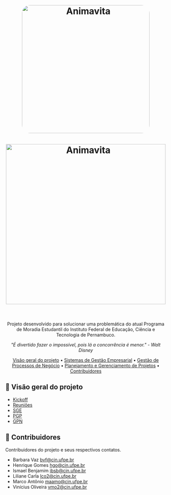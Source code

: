 <h1 align="center">
  <br>
  <img src="https://i.imgur.com/JUAzsa0.jpg" alt="Animavita" width="400px" style="border-radius: 25px;">
  <br><br>
  <img src="https://i.imgur.com/HDqKIG4.png" alt="Animavita" width="500px">
  <br><br>
</h1>

<p align="center">Projeto desenvolvido para solucionar uma problemática do atual Programa de Moradia Estudantil do Instituto Federal de Educação, Ciência e Tecnologia de Pernambuco.</p>

<p align="center"><i>"É divertido fazer o impossível, pois lá a concorrência é menor." - Walt Disney</i> </p>

<p align="center">
  <a href="#page_facing_up-vis%C3%A3o-geral-do-projeto">Visão geral do projeto</a> •
  <a href="#">Sistemas de Gestão Empresarial</a> •
  <a href="#">Gestão de Processos de Negócio</a> •
  <a href="#">Planejamento e Gerenciamento de Projetos</a> •
  <a href="#raising_hand-contribuidores">Contribuidores</a>
</p>

## :page_facing_up: **Visão geral do projeto**

-   [Kickoff](https://github.com/ismaelbenjamim/projeto-moradia-ifpe/tree/main/Kickoff)
-   [Reuniões](https://github.com/ismaelbenjamim/projeto-moradia-ifpe/tree/main/Reuniões)
-   [SGE](https://github.com/ismaelbenjamim/projeto-moradia-ifpe/tree/main/SGE)
-   [PGP](https://github.com/ismaelbenjamim/projeto-moradia-ifpe/tree/main/PGP)
-   [GPN](https://github.com/ismaelbenjamim/projeto-moradia-ifpe/tree/main/GPN)

## :raising_hand: **Contribuidores**

Contribuidores do projeto e seus respectivos contatos.

* Barbara Vaz <bvf@cin.ufpe.br>
* Henrique Gomes <hgo@cin.ufpe.br>
* Ismael Benjamim <ibsb@cin.ufpe.br>
* Liliane Carla <lco2@cin.ufpe.br>
* Marco Antônio <maamo@cin.ufpe.br>
* Vinícius Oliveira <vmo2@cin.ufpe.br>

